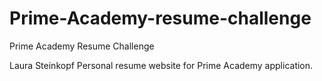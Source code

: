 # Prime-Academy-resume-challenge
Prime Academy Resume Challenge 

Laura Steinkopf
Personal resume website for Prime Academy application.
